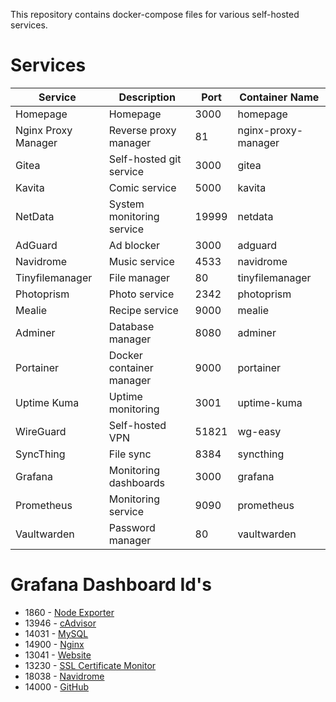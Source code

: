 This repository contains docker-compose files for various self-hosted services.

# Services

| Service             | Description               | Port  | Container Name      |
| ------------------- | ------------------------- | ----- | ------------------- |
| Homepage            | Homepage                  | 3000  | homepage            |
| Nginx Proxy Manager | Reverse proxy manager     | 81    | nginx-proxy-manager |
| Gitea               | Self-hosted git service   | 3000  | gitea               |
| Kavita              | Comic service             | 5000  | kavita              |
| NetData             | System monitoring service | 19999 | netdata             |
| AdGuard             | Ad blocker                | 3000  | adguard             |
| Navidrome           | Music service             | 4533  | navidrome           |
| Tinyfilemanager     | File manager              | 80    | tinyfilemanager     |
| Photoprism          | Photo service             | 2342  | photoprism          |
| Mealie              | Recipe service            | 9000  | mealie              |
| Adminer             | Database manager          | 8080  | adminer             |
| Portainer           | Docker container manager  | 9000  | portainer           |
| Uptime Kuma         | Uptime monitoring         | 3001  | uptime-kuma         |
| WireGuard           | Self-hosted VPN           | 51821 | wg-easy             |
| SyncThing           | File sync                 | 8384  | syncthing           |
| Grafana             | Monitoring dashboards     | 3000  | grafana             |
| Prometheus          | Monitoring service        | 9090  | prometheus          |
| Vaultwarden         | Password manager          | 80    | vaultwarden         |

# Grafana Dashboard Id's

-   1860 - [Node Exporter](https://grafana.com/grafana/dashboards/1860-node-exporter-full/)
-   13946 - [cAdvisor](https://grafana.com/grafana/dashboards/13946-docker-cadvisor/)
-   14031 - [MySQL](https://grafana.com/grafana/dashboards/14031-mysql-dashboard/)
-   14900 - [Nginx](https://grafana.com/grafana/dashboards/14900-nginx/)
-   13041 - [Website](https://grafana.com/grafana/dashboards/13041-website-monitoring/)
-   13230 - [SSL Certificate Monitor](https://grafana.com/grafana/dashboards/13230-certificate-monitor/)
-   18038 - [Navidrome](https://grafana.com/grafana/dashboards/18038-navidrome/)
-   14000 - [GitHub](https://grafana.com/grafana/dashboards/14000-github-default/)
